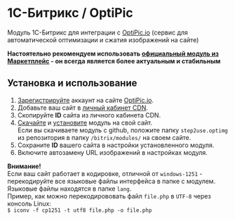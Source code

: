 # 1С-Битрикс / OptiPic
Модуль 1С-Битрикс для интеграции с [OptiPic.io](https://optipic.io/ru/cdn/) (сервис для автоматической оптимизации и сжатия изображений на сайте)

**Настоятельно рекомендуем использовать [официальный модуль из Маркетплейс](https://marketplace.1c-bitrix.ru/solutions/step2use.optimg/) - он всегда является более актуальным и стабильным**

## Установка и использование
1. [Зарегистрируйте](https://optipic.io/ru/register/?cdn) аккаунт на сайте [OptiPic.io](https://optipic.io/ru/cdn/).
1. Добавьте ваш сайт в [личный кабинет CDN](https://optipic.io/ru/cdn/cp/).
1. Скопируйте **ID** сайта из личного кабинета CDN.
1. [Скачайте](https://marketplace.1c-bitrix.ru/solutions/step2use.optimg/) и [установите](https://youtu.be/7L0nf0w299M) модуль на свой сайт.  
Если вы скачиваете модуль с github, положите папку `step2use.optimg` из репозитория в папку `/bitrix/modules/` на своем сайте.
1. Сохраните **ID** вашего сайта в настройки установленного модуля.
1. Включите автозамену URL изображений в настройках модуля.

**Внимание!**  
Если ваш сайт работает в кодировке, отличной от `windows-1251` - перекодируйте все языковые файлы интерфейса в папке с модулем.  
Языковые файлы находятся в папке `lang`.  
Пример, как можно перекодирововать файл `file.php` в `UTF-8` через консоль Linux:  
`$ iconv -f cp1251 -t utf8 file.php -o file.php`  
